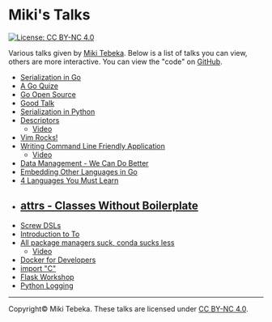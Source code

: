 # Miki's Talks

[![License: CC BY-NC 4.0](https://licensebuttons.net/l/by-nc/4.0/80x15.png)](https://creativecommons.org/licenses/by-nc/4.0/)


Various talks given by [Miki Tebeka](mailto:miki@353solutions.com).
Below is a list of talks you can view, others are more interactive. You can
view the "code" on [GitHub](https://github.com/tebeka/talks).


- [Serialization in Go](https://tebeka.github.io/talks/serialize-go/slides/index.html)
- [A Go Quize](https://talks.godoc.org/github.com/tebeka/talks/go-quiz/quiz-gcil.slide)
- [Go Open Source](https://tebeka.github.io/talks/go-open-source/slides/index.html)
- [Good Talk](https://tebeka.github.io/talks/good-talk/slides/index.html)
- [Serialization in Python](https://tebeka.github.io/talks/serialize-pyweb/slides/index.html)
- [Descriptors](https://tebeka.github.io/talks/pyconil-2019/descriptors/slides/index.html)
    - [Video](https://www.youtube.com/watch?v=J2jI-mSyG74)
- [Vim Rocks!](./vim-rocks/VimRocks.pdf)
- [Writing Command Line Friendly Application](./cmdline-friendly/slides-pyweb.pdf)
    - [Video](https://www.youtube.com/watch?v=bbaypngQ7mE)
- [Data Management - We Can Do Better](./data-management/data-management.pdf)
- [Embedding Other Languages in Go](./embed-in-go/embed-in-go.pdf)
- [4 Languages You Must Learn](./4-langs/slides.html)
- [attrs - Classes Without Boilerplate](./attrs-pyweb/slides.pdf)
    - 
- [Screw DSLs](./screw-dsls/Screw-DSLs.pdf)
- [Introduction to To](./go-checkpoint/slides.pdf)
- [All package managers suck, conda sucks less](./conda-pyconil-2017/slides.pdf)
    - [Video](https://www.youtube.com/watch?v=ywsf3mmv6do)
- [Docker for Developers](./docker-for-developers/slides.pdf)
- [import "C"](https://talks.godoc.org/github.com/tebeka/talks/import-c-go-il/import-c.slide)
- [Flask Workshop](./flask/flask.html)
- [Python Logging](./python-logging/python-logging.html)


---
Copyright© Miki Tebeka.
These talks are licensed under [CC BY-NC 4.0](https://creativecommons.org/licenses/by-nc/4.0/). 
